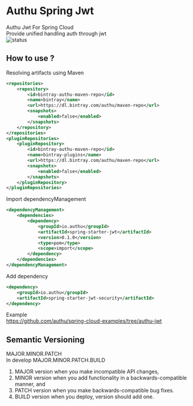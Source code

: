 # Authu Spring Jwt
Authu Jwt For Spring Cloud    
Provide unified handling auth through jwt   
![status](https://img.shields.io/badge/status-dev-blue.svg)

## How to use ?
Resolving artifacts using Maven   
```xml
<repositories>
    <repository>
        <id>bintray-authu-maven-repo</id>
        <name>bintray</name>
        <url>https://dl.bintray.com/authu/maven-repo</url>
        <snapshots>
            <enabled>false</enabled>
        </snapshots>
    </repository>
</repositories>
<pluginRepositories>
    <pluginRepository>
        <id>bintray-authu-maven-repo</id>
        <name>bintray-plugins</name>
        <url>https://dl.bintray.com/authu/maven-repo</url>
        <snapshots>
            <enabled>false</enabled>
        </snapshots>
    </pluginRepository>
</pluginRepositories>
```

Import dependencyManagement
```xml
<dependencyManagement>
    <dependencies>
        <dependency>
            <groupId>io.authu</groupId>
            <artifactId>spring-starter-jwt</artifactId>
            <version>0.1.0</version>
            <type>pom</type>
            <scope>import</scope>
        </dependency>
    </dependencies>
</dependencyManagement>
```

Add dependency
```xml
<dependency>
    <groupId>io.authu</groupId>
    <artifactId>spring-starter-jwt-security</artifactId>
</dependency>
```

Example    
<https://github.com/authu/spring-cloud-examples/tree/authu-jwt>

## Semantic Versioning
MAJOR.MINOR.PATCH    
In develop MAJOR.MINOR.PATCH.BUILD   
1. MAJOR version when you make incompatible API changes,
2. MINOR version when you add functionality in a backwards-compatible manner, and
3. PATCH version when you make backwards-compatible bug fixes.
4. BUILD version when you deploy, version should add one.
